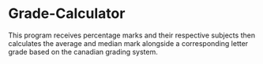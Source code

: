 # Grade-Calculator
This program receives percentage marks and their respective subjects then calculates
the average and median mark alongside a corresponding letter grade based on the canadian
grading system.
